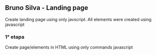 

## Bruno Silva - Landing page

Create landing page using only javscript. All elements were created using javascript

### 1° etapa

Create page/elements in HTML using only commands javascript